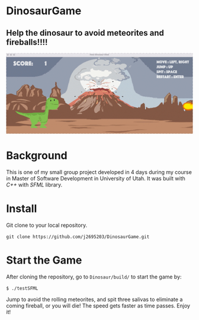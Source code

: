 # DinosaurGame
## Help the dinosaur to avoid meteorites and fireballs!!!!

![This is an image](https://github.com/j2695203/Projects/blob/0b8d39cf038cd715bd9aa80a553eee1e03c75c2d/DinosaurGame/displayGIF.gif)

# Background
This is one of my small group project developed in 4 days during my course in Master of Software Development in University of Utah.
It was built with _C++_ with _SFML_ library.

# Install
Git clone to your local repository. 
```
git clone https://github.com/j2695203/DinosaurGame.git
```

# Start the Game
After cloning the repository, go to `Dinosaur/build/` to start the game by:
```
$ ./testSFML
```

Jump to avoid the rolling meteorites, and spit three salivas to eliminate a coming fireball, or you will die!
The speed gets faster as time passes. Enjoy it!
